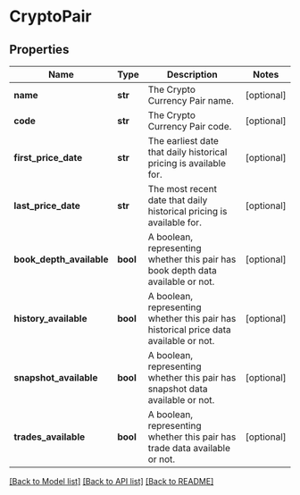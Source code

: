 # CryptoPair

## Properties
Name | Type | Description | Notes
------------ | ------------- | ------------- | -------------
**name** | **str** | The Crypto Currency Pair name. | [optional] 
**code** | **str** | The Crypto Currency Pair code. | [optional] 
**first_price_date** | **str** | The earliest date that daily historical pricing is available for. | [optional] 
**last_price_date** | **str** | The most recent date that daily historical pricing is available for. | [optional] 
**book_depth_available** | **bool** | A boolean, representing whether this pair has book depth data available or not. | [optional] 
**history_available** | **bool** | A boolean, representing whether this pair has historical price data available or not. | [optional] 
**snapshot_available** | **bool** | A boolean, representing whether this pair has snapshot data available or not. | [optional] 
**trades_available** | **bool** | A boolean, representing whether this pair has trade data available or not. | [optional] 

[[Back to Model list]](../README.md#documentation-for-models) [[Back to API list]](../README.md#documentation-for-api-endpoints) [[Back to README]](../README.md)


